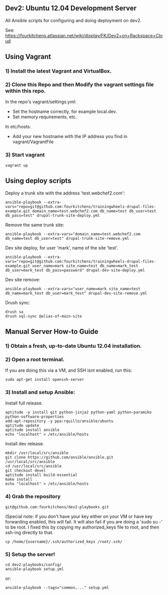 Dev2: Ubuntu 12.04 Development Server
-------------------------------------

All Ansible scripts for configuring and doing deployment on dev2.

See: https://fourkitchens.atlassian.net/wiki/display/FK/Dev2+on+Rackspace+Cloud

## Using Vagrant

### 1) Install the latest Vagrant and VirtualBox.

### 2) Clone this Repo and then Modify the vagrant settings file within this repo.

In the repo's vagrant/settings.yml:
* Set the hostname correctly, for example local.dev.
* Set memory requirements, etc.

In etc/hosts:
* Add your new hostname with the IP address you find in vagrant/VagrantFile

### 3) Start vagrant

    vagrant up

## Using deploy scripts

Deploy a trunk site with the address 'test.webchef2.com':

    ansible-playbook --extra-vars="repo=git@github.com:fourkitchens/trainingwheels-drupal-files-example.git domain_name=test.webchef2.com db_name=test db_user=test db_pass=test" drupal-trunk-site-deploy.yml

Remove the same trunk site:

    ansible-playbook --extra-vars="domain_name=test.webchef2.com db_name=test db_user=test" drupal-trunk-site-remove.yml

Dev site deploy, for user 'mark', name of the site 'test'.

    ansible-playbook --extra-vars="repo=git@github.com:fourkitchens/trainingwheels-drupal-files-example.git user_name=mark site_name=test db_name=mark_test db_user=mark_test db_pass=password" drupal-dev-site-deploy.yml

Dev site remove:

    ansible-playbook --extra-vars="user_name=mark site_name=test db_name=mark_test db_user=mark_test" drupal-dev-site-remove.yml

Drush sync:

    drush sa
    drush sql-sync @alias-of-main-site

## Manual Server How-to Guide

### 1) Obtain a fresh, up-to-date Ubuntu 12.04 installation.

### 2) Open a root terminal.

If you are doing this via a VM, and SSH isnt enabled, run this:

    sudo apt-get install openssh-server

### 3) Install and setup Ansible:

Install full release.

```
aptitude -y install git python-jinja2 python-yaml python-paramiko python-software-properties
add-apt-repository -y ppa:rquillo/ansible/ubuntu
aptitude update
aptitude install ansible
echo "localhost" > /etc/ansible/hosts
```

Install dev release.
```
mkdir /usr/local/src/ansible
git clone https://github.com/ansible/ansible.git /usr/local/src/ansible
cd /usr/local/src/ansible
git checkout devel
aptitude install build-essential
make install
echo "localhost" > /etc/ansible/hosts
```

### 4) Grab the repository

    git@github.com:fourkitchens/dev2-playbooks.git

(Special note: if you don't have your key either on your VM or have key forwarding enabled, this will fail. It will also fail if you are doing a 'sudo su -' to be root. I fixed this by copying my authorized_keys file to root, and then ssh-ing directly to that.

    cp /home/{username}/.ssh/authorized_keys /root/.ssh/


### 5) Setup the server!

    cd dev2-playbooks/config/
    ansible-playbook setup.yml

or:

    ansible-playbook --tags="common,..." setup.yml
